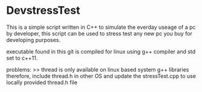 # DevstressTest

This is a simple script written in C++ to simulate the everday useage of a pc by developer, this script can be used to stress test any new pc you buy for developing purposes.

executable found in this git is compiled for linux using g++ compiler and std set to c++11.

problems:
    >> thread is only available on linux based system g++ libraries therefore, include thread.h in other OS and update the         stressTest.cpp to use locally provided thread.h file
